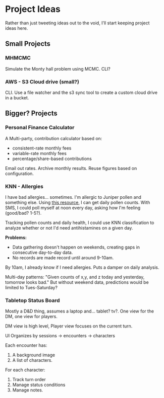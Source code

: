 # Project Ideas
Rather than just tweeting ideas out to the void, I'll start keeping project ideas here.


## Small Projects

### MHMCMC
Simulate the Monty hall problem using MCMC. CLI?

### AWS - S3 Cloud drive (small?)
CLI. Use a file watcher and the s3 sync tool to create a custom cloud drive in a bucket.


## Bigger? Projects

### Personal Finance Calculator
A Multi-party, contribution calculator based on:
- consistent-rate monthly fees
- variable-rate monthly fees
- percentage/share-based contributions

Email out rates. Archive monthly results. Reuse figures based on configuration.

### KNN - Allergies
I have bad allergies... sometimes. I'm allergic to Juniper pollen and something else.  Using [this resource](http://pollenandmold.stlouisco.com/Pollen_Day_Text.aspx), I can get daily pollen counts. With SMS, I could poll myself at noon every day, asking how I'm feeling (good/bad? 1-5?).

Tracking pollen counts and daily health, I could use KNN classification to analyze whether or not I'd need antihistamines on a given day.

**Problems:**
* Data gathering doesn't happen on weekends, creating gaps in consecutive day-to-day data.
* No records are made record until around 9-10am.

By 10am, I already know if I need allergies. Puts a damper on daily analysis.

Multi-day patterns: "Given counts of x,y, and z today and yesterday, tomorrow looks bad." But without weekend data, predictions would be limited to Tues-Saturday?


### Tabletop Status Board
Mostly a D&D thing, assumes a laptop and... tablet? tv?. One view for the DM, one view for players.

DM view is high level,
Player view focuses on the current turn.

UI Organizes by sessions -> encounters -> characters

Each encounter has:

1. A background image
1. A list of characters.

For each character:

1. Track turn order
1. Manage status conditions
1. Manage notes.
